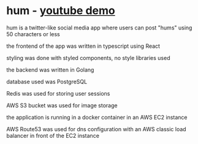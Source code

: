 # hum - [youtube demo](https://youtu.be/Q72qRC1Hz2I)

hum is a twitter-like social media app where users can post "hums" using 50 characters or less

the frontend of the app was written in typescript using React

styling was done with styled components, no style libraries used

the backend was written in Golang

database used was PostgreSQL

Redis was used for storing user sessions

AWS S3 bucket was used for image storage

the application is running in a docker container in an AWS EC2 instance

AWS Route53 was used for dns configuration with an AWS classic load balancer in front of the EC2 instance

